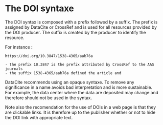 # The DOI syntaxe
The DOI syntax is composed with a prefix followed by a suffix.
The prefix is assigned by DataCite or CrossRef and is used for all resources provided by the DOI producer. The suffix is created by the producer to identify the resource.

For instance : 
```
https://doi.org/10.3847/1538-4365/aab76a

- the prefix 10.3847 is the prefix attributed by CrossRef to the AAS journals 
- the suffix 1538-4365/aab76a defined the article and 

```

DataCite recommends using an opaque syntaxe. To remove any significance
in a name avoids bad interpretation and is more sustainable. For example,
the data center where the data are deposited may change and therefore
should not be used in the syntax.

Note also the recomendation for the use of DOIs in a web page is that they are clickable links. It is therefore up to the publisher whether or not to hide the DOI link with appropriate text.

